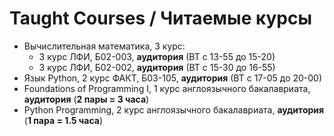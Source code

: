 # Taught Courses / Читаемые курсы
- Вычислительная математика, 3 курс:
  - 3 курс ЛФИ, Б02-003, **аудитория** (ВТ с 13-55 до 15-20)
  - 3 курс ЛФИ, Б02-002, **аудитория** (ВТ с 15-30 до 16-55)
- Язык Python, 2 курс ФАКТ, Б03-105, **аудитория** (ВТ с 17-05 до 20-00)
- Foundations of Programming I, 1 курс англоязычного бакалавриата, **аудитория** (**2 пары = 3 часа**)
- Python Programming, 2 курс англоязычного бакалавриата, **аудитория** (**1 пара = 1.5 часа**)

